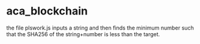 # aca_blockchain

the file plswork.js inputs a string and then finds the minimum number such that the SHA256 of the string+number is less than the target.
